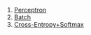 1. [Perceptron](https://github.com/paperrune/Neural-Networks/tree/master/History/Perceptron)
2. [Batch](https://github.com/paperrune/Neural-Networks/tree/master/History/Batch)
3. [Cross-Entropy+Softmax](https://github.com/paperrune/Neural-Networks/tree/master/History/Cross-Entropy+Softmax)

